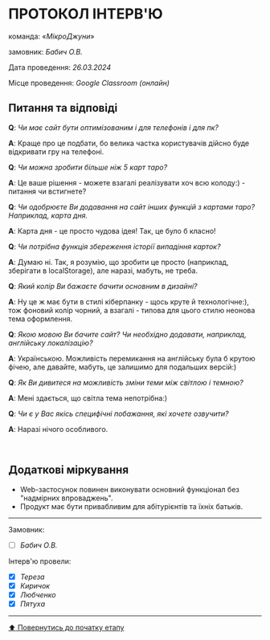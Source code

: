 # ПРОТОКОЛ ІНТЕРВ'Ю

команда: «*МікроДжуни*»

замовник:  *Бабич О.В.*

Дата проведення: *26.03.2024*

Місце проведення: *Google Classroom (онлайн)*

## Питання та відповіді

**Q**: *Чи має сайт бути оптимізованим і для телефонів і для пк?*

**A**: Краще про це подбати, бо велика частка користувачів дійсно буде відкривати гру на телефоні.

**Q**: *Чи можна зробити більше ніж 5 карт таро?*

**A**: Це ваше рішення - можете взагалі реалізувати хоч всю колоду:) - питання чи встигнете?

**Q**: *Чи одобрюєте Ви додавання на сайт інших функцій з картами таро? Наприклад, карта дня.*

**A**: Карта дня - це просто чудова ідея! Так, це було б класно!

**Q**: *Чи потрібна функція збереження історії випадіння карток?*

**A**: Думаю ні. Так, я розумію, що зробити це просто (наприклад, зберігати в localStorage), але наразі, мабуть, не треба.

**Q**: *Який колір Ви бажаєте бачити основним в дизайні?*

**A**: Ну це ж має бути в стилі кіберпанку - щось круте й технологічне:), тож фоновий колір чорний, а взагалі - типова для цього стилю неонова тема оформлення.

**Q**: *Якою мовою Ви бачите сайт? Чи необхідно додавати, наприклад, англійську локалізацію?*

**A**: Українською. Можливість перемикання на англійську була б крутою фічею, але давайте, мабуть, це залишимо для подальших версій:)

**Q**: *Як Ви дивитеся на можливість зміни теми між світлою і темною?*

**A**: Мені здається, що світла тема непотрібна:)

**Q**: *Чи є у Вас якісь специфічні побажання, які хочете озвучити?*

**A**: Наразі нічого особливого.

<br>

## Додаткові міркування
* Web-застосунок повинен виконувати основний функціонал без "надмірних впроваджень".
* Продукт має бути привабливим для абітурієнтів та їхніх батьків.

---
Замовник: 		
- [ ] *Бабич О.В.*

Інтерв'ю провели:			

- [x] *Тереза*
- [x] *Киричок*
- [x] *Любченко*
- [x] *Пятуха*

---
[:arrow_up: Повернутись до початку етапу](/docs/1.Envisioning/README.md)
